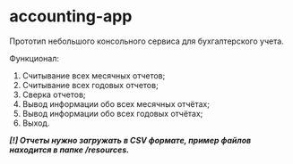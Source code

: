 # accounting-app
Прототип небольшого консольного сервиса для бухгалтерского учета.

Функционал: 
1. Считывание всех месячных отчетов;
2. Считывание всех годовых отчетов;
3. Сверка отчетов;
4. Вывод информации обо всех месячных отчётах;
5. Вывод информации обо всех годовых отчётах;
6. Выход.

***[!] Отчеты нужно загружать в CSV формате, пример файлов находится в папке /resources.***
